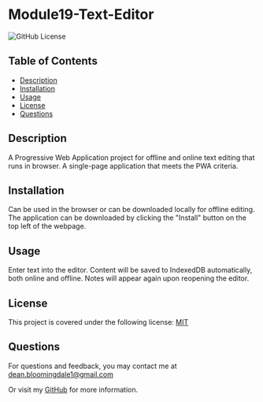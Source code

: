# Module19-Text-Editor

![GitHub License](https://img.shields.io/badge/License-MIT-blue)

## Table of Contents

- [Description](#description)
- [Installation](#installation)
- [Usage](#usage)
- [License](#license)
- [Questions](#questions)

## Description

A Progressive Web Application project for offline and online text editing that runs in browser. A single-page application that meets the PWA criteria.

## Installation

Can be used in the browser or can be downloaded locally for offline editing. The application can be downloaded by clicking the "Install" button on the top left of the webpage.

## Usage

Enter text into the editor. Content will be saved to IndexedDB automatically, both online and offline. Notes will appear again upon reopening the editor.

## License

This project is covered under the following license:
[MIT](https://opensource.org/license/MIT)

## Questions

For questions and feedback, you may contact me at [dean.bloomingdale1@gmail.com](mailto:dean.bloomingdale1@gmail.com)

Or visit my [GitHub](https://github.com/DeadSeaTupperware) for more information.
